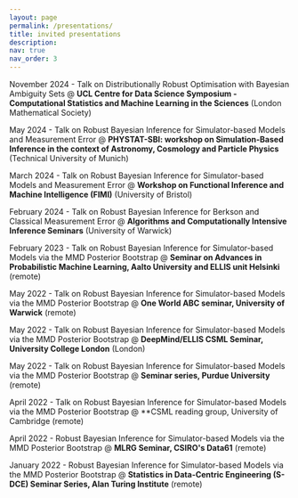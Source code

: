 ```yaml
---
layout: page
permalink: /presentations/
title: invited presentations
description: 
nav: true
nav_order: 3
---
```


November 2024 - Talk on Distributionally Robust Optimisation with Bayesian Ambiguity Sets @ **UCL Centre for Data Science Symposium - Computational Statistics and Machine Learning in the Sciences** (London Mathematical Society)

May 2024 - Talk on Robust Bayesian Inference for Simulator-based Models and Measurement Error @ **PHYSTAT-SBI: workshop on Simulation-Based Inference in the context of Astronomy, Cosmology and Particle Physics** (Technical University of Munich)

March 2024 - Talk on Robust Bayesian Inference for Simulator-based Models and Measurement Error @ **Workshop on Functional Inference and Machine Intelligence (FIMI)** (University of Bristol)

February 2024 - Talk on Robust Bayesian Inference for Berkson and Classical Measurement Error @ **Algorithms and Computationally Intensive Inference Seminars** (University of Warwick)

February 2023 - Talk on Robust Bayesian Inference for Simulator-based Models via the MMD Posterior Bootstrap @ **Seminar on Advances in Probabilistic Machine Learning, Aalto University and ELLIS unit Helsinki** (remote)

May 2022 - Talk on Robust Bayesian Inference for Simulator-based Models via the MMD Posterior Bootstrap @ **One World ABC seminar, University of Warwick** (remote)

May 2022 - Talk on Robust Bayesian Inference for Simulator-based Models via the MMD Posterior Bootstrap @ **DeepMind/ELLIS CSML Seminar, University College London** (London)

May 2022 - Talk on Robust Bayesian Inference for Simulator-based Models via the MMD Posterior Bootstrap @ **Seminar series, Purdue University** (remote)

April 2022 - Talk on Robust Bayesian Inference for Simulator-based Models via the MMD Posterior Bootstrap @ **CSML reading group, University of Cambridge (remote)

April 2022 - Robust Bayesian Inference for Simulator-based Models via the MMD Posterior Bootstrap @ **MLRG Seminar, CSIRO's Data61** (remote)

January 2022 - Robust Bayesian Inference for Simulator-based Models via the MMD Posterior Bootstrap @ **Statistics in Data-Centric Engineering (S-DCE) Seminar Series, Alan Turing Institute** (remote)

